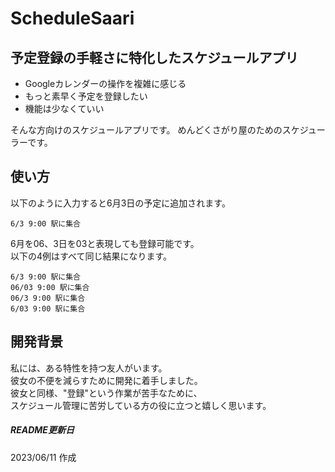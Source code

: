 # ScheduleSaari
## 予定登録の手軽さに特化したスケジュールアプリ
- Googleカレンダーの操作を複雑に感じる
- もっと素早く予定を登録したい
- 機能は少なくていい

そんな方向けのスケジュールアプリです。
めんどくさがり屋のためのスケジューラーです。

## 使い方
以下のように入力すると6月3日の予定に追加されます。  
```
6/3 9:00 駅に集合
```
6月を06、3日を03と表現しても登録可能です。  
以下の4例はすべて同じ結果になります。
```
6/3 9:00 駅に集合
06/03 9:00 駅に集合
06/3 9:00 駅に集合
6/03 9:00 駅に集合
```

## 開発背景
私には、ある特性を持つ友人がいます。  
彼女の不便を減らすために開発に着手しました。  
彼女と同様、"登録"という作業が苦手なために、  
スケジュール管理に苦労している方の役に立つと嬉しく思います。  

##### README更新日
2023/06/11 作成
